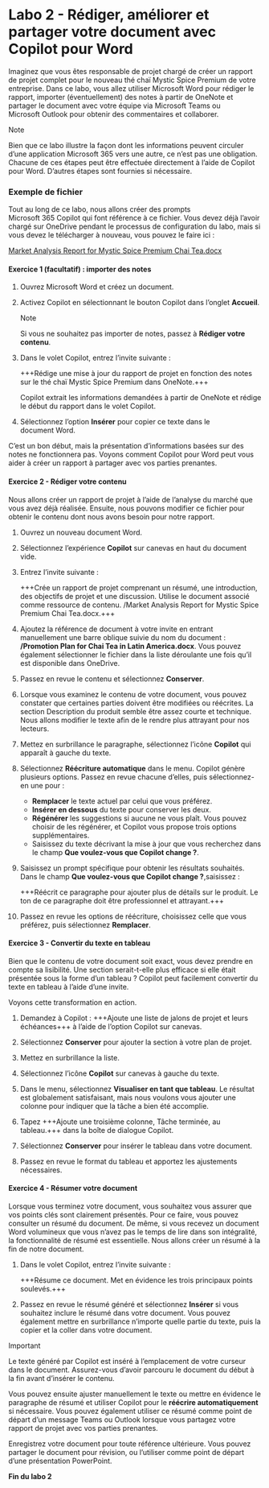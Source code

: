# Labo 2 - Rédiger, améliorer et partager votre document avec Copilot pour Word

Imaginez que vous êtes responsable de projet chargé de créer un rapport de projet complet pour le nouveau thé chaï Mystic Spice Premium de votre entreprise. Dans ce labo, vous allez utiliser Microsoft Word pour rédiger le rapport, importer (éventuellement) des notes à partir de OneNote et partager le document avec votre équipe via Microsoft Teams ou Microsoft Outlook pour obtenir des commentaires et collaborer.

> [!NOTE]
> Bien que ce labo illustre la façon dont les informations peuvent circuler d’une application Microsoft 365 vers une autre, ce n’est pas une obligation. Chacune de ces étapes peut être effectuée directement à l’aide de Copilot pour Word. D’autres étapes sont fournies si nécessaire.

### Exemple de fichier

Tout au long de ce labo, nous allons créer des prompts Microsoft 365 Copilot qui font référence à ce fichier. Vous devez déjà l’avoir chargé sur OneDrive pendant le processus de configuration du labo, mais si vous devez le télécharger à nouveau, vous pouvez le faire ici :

[Market Analysis Report for Mystic Spice Premium Chai Tea.docx](https://go.microsoft.com/fwlink/?linkid=2268826)

#### Exercice 1 (facultatif) : importer des notes 

1. Ouvrez Microsoft Word et créez un document.

1. Activez Copilot en sélectionnant le bouton Copilot dans l’onglet **Accueil**.

    > [!NOTE]
    > Si vous ne souhaitez pas importer de notes, passez à **Rédiger votre contenu**.

1. Dans le volet Copilot, entrez l’invite suivante :

    +++Rédige une mise à jour du rapport de projet en fonction des notes sur le thé chaï Mystic Spice Premium dans OneNote.+++

    Copilot extrait les informations demandées à partir de OneNote et rédige le début du rapport dans le volet Copilot.

1. Sélectionnez l’option **Insérer** pour copier ce texte dans le document Word.

C’est un bon début, mais la présentation d’informations basées sur des notes ne fonctionnera pas. Voyons comment Copilot pour Word peut vous aider à créer un rapport à partager avec vos parties prenantes.

#### Exercice 2 - Rédiger votre contenu

Nous allons créer un rapport de projet à l’aide de l’analyse du marché que vous avez déjà réalisée. Ensuite, nous pouvons modifier ce fichier pour obtenir le contenu dont nous avons besoin pour notre rapport.

1. Ouvrez un nouveau document Word.

1. Sélectionnez l’expérience **Copilot** sur canevas en haut du document vide.

1. Entrez l’invite suivante :

    +++Crée un rapport de projet comprenant un résumé, une introduction, des objectifs de projet et une discussion. Utilise le document associé comme ressource de contenu. /Market Analysis Report for Mystic Spice Premium Chai Tea.docx.+++

1. Ajoutez la référence de document à votre invite en entrant manuellement une barre oblique suivie du nom du document : **/Promotion Plan for Chai Tea in Latin America.docx**. Vous pouvez également sélectionner le fichier dans la liste déroulante une fois qu’il est disponible dans OneDrive.
   
1. Passez en revue le contenu et sélectionnez **Conserver**.

1. Lorsque vous examinez le contenu de votre document, vous pouvez constater que certaines parties doivent être modifiées ou réécrites. La section Description du produit semble être assez courte et technique. Nous allons modifier le texte afin de le rendre plus attrayant pour nos lecteurs.

1. Mettez en surbrillance le paragraphe, sélectionnez l’icône **Copilot** qui apparaît à gauche du texte.

1. Sélectionnez **Réécriture automatique** dans le menu. Copilot génère plusieurs options. Passez en revue chacune d’elles, puis sélectionnez-en une pour :

    - **Remplacer** le texte actuel par celui que vous préférez.
    - **Insérer en dessous** du texte pour conserver les deux.
    - **Régénérer** les suggestions si aucune ne vous plaît. Vous pouvez choisir de les régénérer, et Copilot vous propose trois options supplémentaires.
    - Saisissez du texte décrivant la mise à jour que vous recherchez dans le champ **Que voulez-vous que Copilot change ?**.

1. Saisissez un prompt spécifique pour obtenir les résultats souhaités. Dans le champ **Que voulez-vous que Copilot change ?**,saisissez :

    +++Réécrit ce paragraphe pour ajouter plus de détails sur le produit. Le ton de ce paragraphe doit être professionnel et attrayant.+++

1. Passez en revue les options de réécriture, choisissez celle que vous préférez, puis sélectionnez **Remplacer**.

#### Exercice 3 - Convertir du texte en tableau

Bien que le contenu de votre document soit exact, vous devez prendre en compte sa lisibilité. Une section serait-t-elle plus efficace si elle était présentée sous la forme d’un tableau ? Copilot peut facilement convertir du texte en tableau à l’aide d’une invite.

Voyons cette transformation en action.

1. Demandez à Copilot : +++Ajoute une liste de jalons de projet et leurs échéances+++ à l’aide de l’option Copilot sur canevas.

1. Sélectionnez **Conserver** pour ajouter la section à votre plan de projet.

1. Mettez en surbrillance la liste.

1. Sélectionnez l’icône **Copilot** sur canevas à gauche du texte.

1. Dans le menu, sélectionnez **Visualiser en tant que tableau**. Le résultat est globalement satisfaisant, mais nous voulons vous ajouter une colonne pour indiquer que la tâche a bien été accomplie.

1. Tapez +++Ajoute une troisième colonne, Tâche terminée, au tableau.+++ dans la boîte de dialogue Copilot.

1. Sélectionnez **Conserver** pour insérer le tableau dans votre document.

1. Passez en revue le format du tableau et apportez les ajustements nécessaires.

#### Exercice 4 - Résumer votre document

Lorsque vous terminez votre document, vous souhaitez vous assurer que vos points clés sont clairement présentés. Pour ce faire, vous pouvez consulter un résumé du document. De même, si vous recevez un document Word volumineux que vous n’avez pas le temps de lire dans son intégralité, la fonctionnalité de résumé est essentielle. Nous allons créer un résumé à la fin de notre document.

1. Dans le volet Copilot, entrez l’invite suivante :

    +++Résume ce document. Met en évidence les trois principaux points soulevés.+++

1. Passez en revue le résumé généré et sélectionnez **Insérer** si vous souhaitez inclure le résumé dans votre document. Vous pouvez également mettre en surbrillance n’importe quelle partie du texte, puis la copier et la coller dans votre document.

> [!IMPORTANT]
> Le texte généré par Copilot est inséré à l’emplacement de votre curseur dans le document. Assurez-vous d’avoir parcouru le document du début à la fin avant d’insérer le contenu.

Vous pouvez ensuite ajuster manuellement le texte ou mettre en évidence le paragraphe de résumé et utiliser Copilot pour le **réécrire automatiquement** si nécessaire. Vous pouvez également utiliser ce résumé comme point de départ d’un message Teams ou Outlook lorsque vous partagez votre rapport de projet avec vos parties prenantes.

Enregistrez votre document pour toute référence ultérieure. Vous pouvez partager le document pour révision, ou l’utiliser comme point de départ d’une présentation PowerPoint.

**Fin du labo 2**
